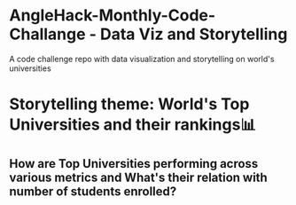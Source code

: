 # AngleHack-Monthly-Code-Challange - Data Viz and Storytelling
A code challenge repo with data visualization and storytelling on world's universities

# Storytelling theme: World's Top Universities and their rankings📊

## How are Top Universities performing across various metrics and What's their relation with number of students enrolled?

